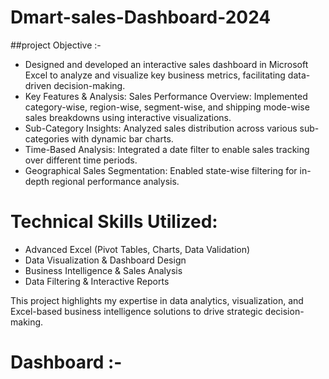 # Dmart-sales-Dashboard-2024
##project Objective :-
- Designed and developed an interactive sales dashboard in Microsoft Excel to analyze and visualize key business metrics, facilitating data-driven decision-making.
- Key Features & Analysis:
Sales Performance Overview: Implemented category-wise, region-wise, segment-wise, and shipping mode-wise sales breakdowns using interactive visualizations.
- Sub-Category Insights: Analyzed sales distribution across various sub-categories with dynamic bar charts.
- Time-Based Analysis: Integrated a date filter to enable sales tracking over different time periods.
- Geographical Sales Segmentation: Enabled state-wise filtering for in-depth regional performance analysis.

# Technical Skills Utilized:
- Advanced Excel (Pivot Tables, Charts, Data Validation)
- Data Visualization & Dashboard Design
- Business Intelligence & Sales Analysis
- Data Filtering & Interactive Reports

This project highlights my expertise in data analytics, visualization, and Excel-based business intelligence solutions to drive strategic decision-making.
# Dashboard :- 
